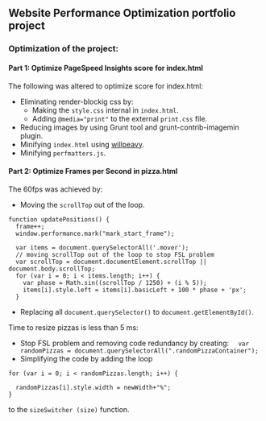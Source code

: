 ## Website Performance Optimization portfolio project


### Optimization of the project:

#### Part 1: Optimize PageSpeed Insights score for index.html
The following was altered to optimize score for index.html:
* Eliminating render-blockig css by:
  - Making the `style.css` internal in `index.html`.
  - Adding `@media="print"` to the external `print.css` file.
* Reducing images by using Grunt tool and grunt-contrib-imagemin plugin.
* Minifying `index.html` using [willpeavy](https://www.willpeavy.com/minifier/).
* Minifying `perfmatters.js`.



#### Part 2: Optimize Frames per Second in pizza.html
The 60fps was achieved by:
* Moving the `scrollTop` out of the loop.
```
function updatePositions() {
  frame++;
  window.performance.mark("mark_start_frame");

  var items = document.querySelectorAll('.mover');
  // moving scrollTop out of the loop to stop FSL problem
  var scrollTop = document.documentElement.scrollTop || document.body.scrollTop;
  for (var i = 0; i < items.length; i++) {
    var phase = Math.sin((scrollTop / 1250) + (i % 5));
    items[i].style.left = items[i].basicLeft + 100 * phase + 'px';
  }
```
* Replacing all `document.querySelector()` to `document.getElementById()`.

Time to resize pizzas is less than 5 ms:
* Stop FSL problem and removing code redundancy by creating:
`  var randomPizzas = document.querySelectorAll(".randomPizzaContainer");`
* Simplifying the code by adding the loop
```
for (var i = 0; i < randomPizzas.length; i++) {

  randomPizzas[i].style.width = newWidth+"%";
}
```
 to  the `sizeSwitcher (size)` function.
